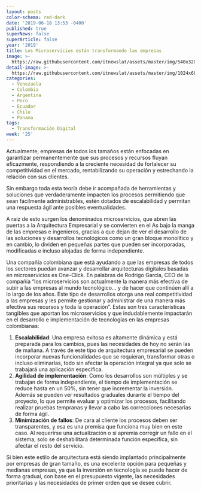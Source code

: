 ```yaml
---
layout: posts
color-schema: red-dark
date: '2019-06-18 13:53 -0400'
published: true
superNews: false
superArticle: false
year: '2019'
title: Los Microservicios están transformando las empresas
image: >-
  https://raw.githubusercontent.com/itnewslat/assets/master/img/540x320/conectividad-p.jpg
detail-image: >-
  https://raw.githubusercontent.com/itnewslat/assets/master/img/1024x680/conectividad-g.jpg
categories:
  - Venezuela
  - Colombia
  - Argentina
  - Perú
  - Ecuador
  - Chile
  - Panama
tags:
  - Transformación Digital
week: '25'
---
```

Actualmente, empresas de todos los tamaños están enfocadas en garantizar permanentemente que sus procesos y recursos fluyan eficazmente, respondiendo a la creciente necesidad de fortalecer su competitividad en el mercado, rentabilizando su operación y estrechando la relación con sus clientes. 

Sin embargo toda esta teoría debe ir acompañada de herramientas y soluciones que verdaderamente impacten los procesos permitiendo que sean fácilmente administrables, estén dotados de escalabilidad y permitan una respuesta ágil ante posibles eventualidades. 

A raíz de esto surgen los denominados microservicios, que abren las puertas a la Arquitectura Empresarial y se convierten en el As bajo la manga de las empresas e ingenieros, gracias a que dejan de ver el desarrollo de las soluciones y desarrollos tecnológicos como un gran bloque monolítico y en cambio, lo dividen en pequeñas partes que pueden ser incorporadas, modificadas e incluso alojadas de forma independiente. 

Una compañía colombiana que está ayudando a que las empresas de todos los sectores puedan avanzar y desarrollar arquitecturas digitales basadas en microservicios es One-Click. En palabras de Rodrigo Garcia, CEO de la compañía “los microservicios son actualmente la manera más efectiva de subir a las empresas al mundo tecnológico… y de hacer que continúen allí a lo largo de los años. Este tipo de desarrollos otorga una real competitividad a las empresas y les permite gestionar y administrar de una manera más efectiva sus recursos y toda la operación”.
Estas son tres características tangibles que aportan los microservicios y que indudablemente impactarán en el desarrollo e implementación de tecnologías en las empresas colombianas:

1. **Escalabilidad**: Una empresa exitosa es altamente dinámica y está preparada para los cambios, pues las necesidades de hoy no serán las de mañana. A través de este tipo de arquitectura empresarial se pueden incorporar nuevas funcionalidades que se requieran, transformar otras o incluso eliminarlas, todo sin afectar la operación integral ya que solo se trabajará una aplicación específica.
2. **Agilidad de implementación**: Como los desarrollos son múltiples y se trabajan de forma independiente, el tiempo de implementación se reduce hasta en un 50%, sin tener que incrementar la inversión. Además se pueden ver resultados graduales durante el tiempo del proyecto, lo que permite evaluar y optimizar los procesos, facilitando realizar pruebas tempranas y llevar a cabo las correcciones necesarias de forma ágil.
3. **Minimización de fallos**: De cara al cliente los procesos deben ser transparentes, y esa es una premisa que funciona muy bien en este caso. Al requerirse una actualización o si apremia corregir un fallo en el sistema, solo se deshabilitará determinada función específica, sin afectar el resto del servicio.

Si bien este estilo de arquitectura está siendo implantado principalmente por empresas de gran tamaño, es una excelente opción para pequeñas y medianas empresas, ya que la inversión en tecnología se puede hacer de forma gradual, con base en el presupuesto vigente, las necesidades prioritarias y las necesidades de primer orden que se desee cubrir. 